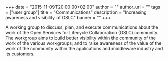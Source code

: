 +++
date = "2015-11-09T20:00:00+02:00"
author = ""
author_uri = ""
tags = ["user group"]
title = "Communications"
description = "Increasing awareness and visibility of OSLC"
banner = ""
+++

A working group to discuss, plan, and execute communications about the work of the Open Services for Lifecycle Collaboration (OSLC) community. The workgroup aims to build better visibility within the community of the work of the various workgroups; and to raise awareness of the value of the work of the community within the applications and middleware industry and its customers.
